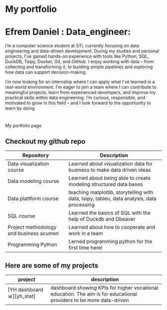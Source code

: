 # My portfolio

# Efrem Daniel : Data_engineer:

I’m a computer science student at STI, currently focusing on data engineering and data-driven development. During my studies and personal projects, I’ve gained hands-on experience with tools like Python, SQL, DuckDB, Taipy, Docker, Git, and GitHub. I enjoy working with data – from collecting and transforming it, to building simple pipelines and exploring how data can support decision-making.

I’m now looking for an internship where I can apply what I’ve learned in a real-world environment. I'm eager to join a team where I can contribute to meaningful projects, learn from experienced developers, and improve my practical skills within data engineering. I’m curious, responsible, and motivated to grow in this field – and I look forward to the opportunity to learn by doing.

#

My portfolio page

## Checkout my github repo
| Repository                                | Description                                                                                |
| ----------------------------------------  | ------------------------------------------------------------------------------------------ |
| Data visualization course               | Learned about visualization data for business to make data driven ideas                    |
| Data modeling course                    | Learned about being able to create modeling structured data bases                          |
| Data plattform course                   | teaching matplotlib, storytelling with data, taipy, tableu, data analysis, data processing |
| SQL course                              | Learned the basics of SQL with the help of Duckdb and Dbeaver                              |
| Project methodology and business acumen | Learned about how to cooperate and work in a team                                          |
| Programming Python                    | Lerned programming python for the first time here!                                         |   


## Here are some of my projects
| project                             | description                                                                                                         |
| ----------------------------------- | ------------------------------------------------------------------------------------------------------------------- |
| [YH dashboard :bar_chart:][yh_stat] | dashboard showing KPIs for higher vocational education. The aim is for educational providers to be more data-driven |
